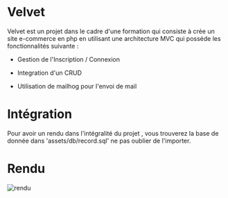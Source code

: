 # Velvet

Velvet est un projet dans le cadre d'une formation qui consiste à crée un site e-commerce en php en utilisant une architecture MVC qui posséde les fonctionnalités suivante :

- Gestion de l'Inscription / Connexion

- Integration d'un CRUD

- Utilisation de mailhog pour l'envoi de mail


# Intégration

Pour avoir un rendu dans l'intégralité du projet , vous trouverez la base de donnée dans 'assets/db/record.sql' ne pas oublier de l'importer.

# Rendu

![rendu](assets/img/yGnplOkSXf.gif)
